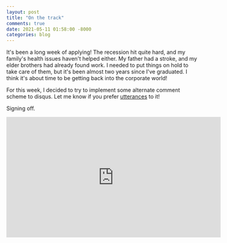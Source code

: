 ```yaml
---
layout: post
title: "On the track"
comments: true
date: 2021-05-11 01:58:00 -8000
categories: blog
---
```


It's been a long week of applying! The recession hit quite hard, and my family's
health issues haven't helped either. My father had a stroke, and my elder brothers
had already found work. I needed to put things on hold to take care of them,
but it's been almost two years since I've graduated. I think it's about time to be
getting back into the corporate world!

For this week, I decided to try to implement some alternate comment scheme to disqus.
Let me know if you prefer [utterances](https://utteranc.es/) to it!

Signing off.

<iframe width="560" height="315" src="https://www.youtube.com/embed/bFHbrstGqBM" title="YouTube video player" frameborder="0" allow="accelerometer; autoplay; clipboard-write; encrypted-media; gyroscope; picture-in-picture" allowfullscreen></iframe>
